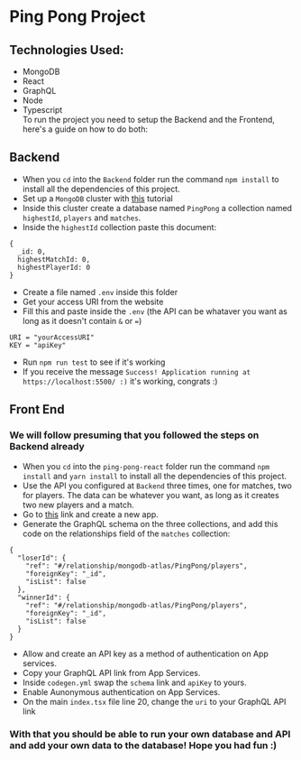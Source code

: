 # Ping Pong Project
## Technologies Used:
- MongoDB
- React
- GraphQL
- Node
- Typescript  
To run the project you need to setup the Backend and the Frontend, here's a guide on how to do both:
## Backend
- When you `cd` into the `Backend` folder run the command `npm install` to install all the dependencies of this project.
- Set up a `MongoDB` cluster with [this](https://www.mongodb.com/basics/clusters/mongodb-cluster-setup) tutorial
- Inside this cluster create a database named `PingPong` a collection named `highestId`, `players` and `matches`.
- Inside the `highestId` collection paste this document:
```
{
  _id: 0,
  highestMatchId: 0,
  highestPlayerId: 0
}
```
- Create a file named `.env` inside this folder
- Get your access URI from the website
- Fill this and paste inside the `.env` (the API can be whataver you want as long as it doesn't contain `&` or `=`)
```
URI = "yourAccessURI"
KEY = "apiKey"
```
- Run `npm run test` to see if it's working
- If you receive the message `Success! Application running at https://localhost:5500/ :)` it's working, congrats :)
## Front End
### We will follow presuming that you followed the steps on Backend already

- When you `cd` into the `ping-pong-react` folder run the command `npm install` and `yarn install` to install all the dependencies of this project.
- Use the API you configured at `Backend` three times, one for matches, two for players. The data can be whatever you want, as long as it creates two new players and a match.
- Go to [this](https://www.mongodb.com/docs/atlas/app-services/graphql/#how-app-services-creates-graphql-schemas) link and create a new app.
- Generate the GraphQL schema on the three collections, and add this code on the relationships field of the `matches` collection:
```
{
  "loserId": {
    "ref": "#/relationship/mongodb-atlas/PingPong/players",
    "foreignKey": "_id",
    "isList": false
  },
  "winnerId": {
    "ref": "#/relationship/mongodb-atlas/PingPong/players",
    "foreignKey": "_id",
    "isList": false
  }
}
```
- Allow and create an API key as a method of authentication on App services.
- Copy your GraphQL API link from App Services.
- Inside `codegen.yml` swap the `schema` link and `apiKey` to yours.
- Enable Aunonymous authentication on App Services.
- On the main `index.tsx` file line 20, change the `uri` to your GraphQL API link

### With that you should be able to run your own database and API and add your own data to the database! Hope you had fun :)
